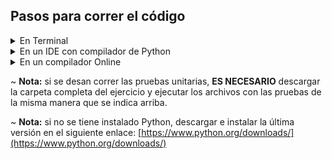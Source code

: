 ## Pasos para correr el código

<details>
  <summary>En Terminal</summary>
  <ol>
    <li>
      <a>Descargar toda la carpeta del ejercicio, o bien solo el archivo .py que se desea correr</a>
    </li>
    <li>
      <a>Abrir la terminal o Command Prompt (CMD) de la computadora<a/>
    </li>
    <li>
      <a>Utilizando el comando "cd" en la terminal, dirigirse al directorio donde se encuentra el archivo</a>
    </li>
    <li>
      <a>Ingresar el comando "python3 nombre_del_archivo.py"</a>
    </li>
  </ol>
</details>



<details>
  <summary>En un IDE con compilador de Python</summary>
  <ol>
    <li>
      <a>Descargar toda la carpeta del ejercicio, o bien solo el archivo .py que se desea correr</a>
    </li>
    <li>
      <a>Abrir el archivo en el IDE (Ej. Visual Studio)<a/>
    </li>
    <li>
      <a>Correr el código, presionando el botón de "RUN"</a>
    </li>
  </ol>
</details>

<details>
  <summary>En un compilador Online</summary>
  <ol>
    <li>
      <a>Descargar toda la carpeta del ejercicio, o bien solo el archivo .py que se desea correr</a>
    </li>
    <li>
      <a>Abrir un compilador online</a>
       <ul>
        <li><a>https://www.programiz.com/python-programming/online-compiler/</a></li>
        <li><a>https://replit.com</a></li>       
       </ul>
    </li>
    <li>
      <a>Correr el código, presionando el botón de "RUN"</a>
    </li>
  </ol>
</details>









~ **Nota:** si se desan correr las pruebas unitarias, **ES NECESARIO** descargar la carpeta completa del ejercicio y ejecutar los archivos con las pruebas de la misma manera que se indica arriba.  

~ **Nota:** si no se tiene instalado Python, descargar e instalar la última versión en el siguiente enlace: [https://www.python.org/downloads/](https://www.python.org/downloads/)
